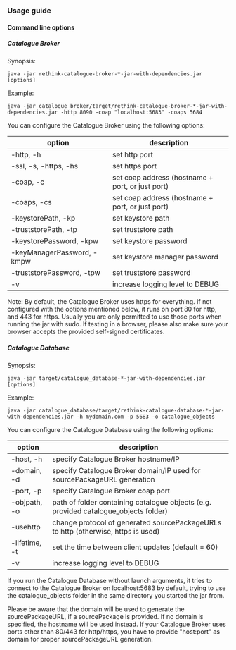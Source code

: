 ### Usage guide
#### Command line options
##### Catalogue Broker
Synopsis:

`java -jar rethink-catalogue-broker-*-jar-with-dependencies.jar [options]`

Example:

`java -jar catalogue_broker/target/rethink-catalogue-broker-*-jar-with-dependencies.jar -http 8090 -coap "localhost:5683" -coaps 5684`

You can configure the Catalogue Broker using the following options:

option                      | description
--------------------------- | ---------------------------
-http, -h                   | set http port
-ssl, -s, -https, -hs       | set https port
-coap, -c                   | set coap address (hostname + port, or just port)
-coaps, -cs                 | set coap address (hostname + port, or just port)
-keystorePath, -kp          | set keystore path
-truststorePath, -tp        | set truststore path
-keystorePassword, -kpw     | set keystore password
-keyManagerPassword, -kmpw  | set keystore manager password
-truststorePassword, -tpw   | set truststore password
-v                          | increase logging level to DEBUG

Note: By default, the Catalogue Broker uses https for everything. If not configured with the options mentioned below, it runs on port 80 for http, and 443 for https. Usually you are only permitted to use those ports when running the jar with sudo.
If testing in a browser, please also make sure your browser accepts the provided self-signed certificates.

##### Catalogue Database
Synopsis:

`java -jar target/catalogue_database-*-jar-with-dependencies.jar [options]`

Example:

`java -jar catalogue_database/target/rethink-catalogue-database-*-jar-with-dependencies.jar -h mydomain.com -p 5683 -o catalogue_objects`

You can configure the Catalogue Database using the following options:

option        | description
------------- | ---------------------------
-host, -h     | specify Catalogue Broker hostname/IP
-domain, -d   | specify Catalogue Broker domain/IP used for sourcePackageURL generation
-port, -p     | specify Catalogue Broker coap port
-objpath, -o  | path of folder containing catalogue objects (e.g. provided catalogue_objects folder)
-usehttp      | change protocol of generated sourcePackageURLs to http (otherwise, https is used)
-lifetime, -t | set the time between client updates (default = 60)
-v            | increase logging level to DEBUG

If you run the Catalogue Database without launch arguments,
it tries to connect to the Catalogue Broker on localhost:5683 by default,
trying to use the catalogue_objects folder in the same directory you started the jar from.

Please be aware that the domain will be used to generate the sourcePackageURL, if a sourcePackage is provided.
If no domain is specified, the hostname will be used instead.
If your Catalogue Broker uses ports other than 80/443 for http/https, you have to provide "host:port" as domain for proper sourcePackageURL generation.